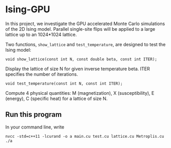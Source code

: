 # Ising-GPU
In this project, we investigate the GPU accelerated Monte Carlo simulations of the 2D Ising model. Parallel single-site flips will be applied to a large lattice up to an 1024*1024 lattice.

Two functions, `show_lattice` and `test_temperature`, are designed to test the Ising model:

```
void show_lattice(const int N, const double beta, const int ITER);
```
Display the lattice of size N for given inverse temperature beta. ITER specifies the number of iterations.

```
void test_temperature(const int N, const int ITER);
```
Compute 4 physical quantities: M (magnetization), X (susceptibility), E (energy), C (specific heat) for a lattice of size N.

## Run this program
In your command line, write
```
nvcc -std=c++11 -lcurand -o a main.cu test.cu lattice.cu Metroplis.cu
./a
```
